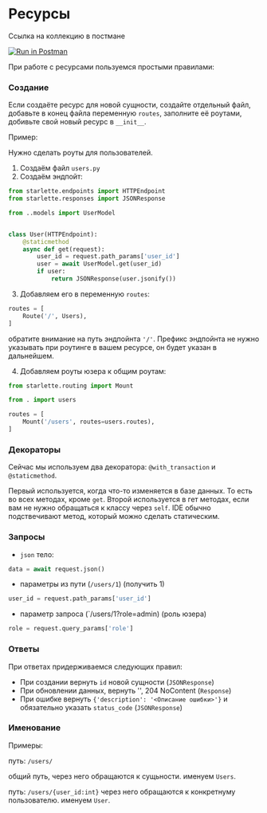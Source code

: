 # Ресурсы

Ссылка на коллекцию в постмане

[![Run in Postman](https://run.pstmn.io/button.svg)](https://app.getpostman.com/run-collection/a38ca121a9a3f91c5675)

При работе с ресурсами пользуемся простыми правилами:

### Создание

Если создаёте ресурс для новой сущности, создайте отдельный файл, добавьте в
конец файла переменную `routes`, заполните её роутами, добивьте свой новый 
ресурс в `__init__`.

Пример:

Нужно сделать роуты для пользователей.

1. Создаём файл `users.py`
2. Создаём эндпойт:

```python
from starlette.endpoints import HTTPEndpoint
from starlette.responses import JSONResponse

from ..models import UserModel


class User(HTTPEndpoint):
    @staticmethod
    async def get(request):
        user_id = request.path_params['user_id']
        user = await UserModel.get(user_id)
        if user:
            return JSONResponse(user.jsonify())
```

3. Добавляем его в переменную `routes`:

```python
routes = [
    Route('/', Users),
]
```

обратите внимание на путь эндпойнта `'/'`. Префикс эндпойнта не нужно указывать
при роутинге в вашем ресурсе, он будет указан в дальнейшем.

4. Добавляем роуты юзера к общим роутам:

```python
from starlette.routing import Mount

from . import users

routes = [
    Mount('/users', routes=users.routes),
]
```

### Декораторы

Сейчас мы используем два декоратора: `@with_transaction` и `@staticmethod`.

Первый используется, когда что-то изменяется в базе данных. То есть во всех 
методах, кроме `get`. Второй используется в гет методах, если вам не нужно 
обращаться к классу через `self`. IDE обычно подствечивают метод, который можно
сделать статическим. 

### Запросы

- `json` тело:
```python
data = await request.json()
```

- параметры из пути (`/users/1`) (получить 1)
```python
user_id = request.path_params['user_id']
```

- параметр запроса (`/users/1?role=admin) (роль юзера)
```python
role = request.query_params['role']
```

### Ответы

При ответах придерживаемся следующих правил:

- При создании вернуть `id` новой сущности (`JSONResponse`)
- При обновлении данных, вернуть '', 204 NoContent (`Response`)
- При ошибке вернуть `{'description': '<Описание ошибки>'}` и обязательно
указать `status_code` (`JSONResponse`)

### Именование

Примеры:

путь: `/users/`

общий путь, через него обращаются к сущьности. 
именуем `Users`.

путь: `/users/{user_id:int}`
через него обращаются к конкретнуму пользователю.
именуем `User`.

